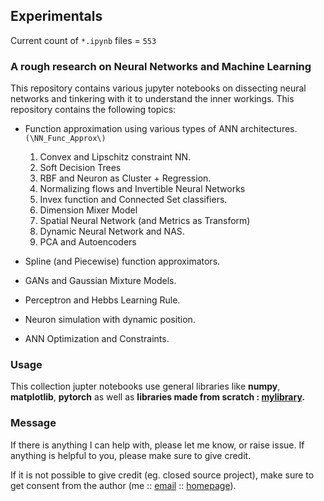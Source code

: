 ## Experimentals
<!-- find ./ -P -mindepth 1 -type f -name "*.ipynb" -printf x | wc -c -->
<!-- find ./ -mindepth 1 -type f -name "*.ipynb" -not -path "*.ipynb_checkpoints*" -printf x | wc -c -->
Current count of `*.ipynb` files = `553`

### A rough research on Neural Networks and Machine Learning

This repository contains various jupyter notebooks on dissecting neural networks and tinkering with it to understand the inner workings. This repository contains the following topics:

* Function approximation using various types of ANN architectures. ```(\NN_Func_Approx\)```
    1. Convex and Lipschitz constraint NN.
    2. Soft Decision Trees
    3. RBF and Neuron as Cluster + Regression.
    4. Normalizing flows and Invertible Neural Networks
    5. Invex function and Connected Set classifiers. 
    6. Dimension Mixer Model
    7. Spatial Neural Network (and Metrics as Transform)
    8. Dynamic Neural Network and NAS.
    9. PCA and Autoencoders

* Spline (and Piecewise) function approximators.
* GANs and Gaussian Mixture Models.
* Perceptron and Hebbs Learning Rule.
* Neuron simulation with dynamic position.
* ANN Optimization and Constraints.

### Usage
This collection jupter notebooks use general libraries like **numpy**, **matplotlib**, **pytorch** as well as **libraries made from scratch : [mylibrary](https://github.com/tsumansapkota/mylibrary).**

### Message
If there is anything I can help with, please let me know, or raise issue. If anything is helpful to you, please make sure to give credit.

If it is not possible to give credit (eg. closed source project), make sure to get consent from the author (me :: [email](mailto:natokpas@gmail.com) :: [homepage](https://tsumansapkota.github.io/about/)).
